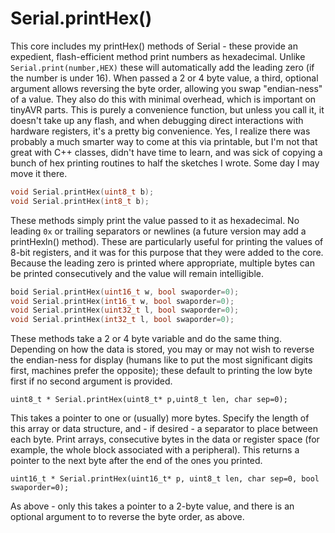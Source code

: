 # Serial.printHex()
This core includes my printHex() methods of Serial - these provide an expedient, flash-efficient method print numbers as hexadecimal. Unlike `Serial.print(number,HEX)` these will automatically add the leading zero (if the number is under 16). When passed a 2 or 4 byte value, a third, optional argument allows reversing the byte order, allowing you swap "endian-ness" of a value. They also do this with minimal overhead, which is important on tinyAVR parts. This is purely a convenience function, but unless you call it, it doesn't take up any flash, and when debugging direct interactions with hardware registers, it's a pretty big convenience. Yes, I realize there was probably a much smarter way to come at this via printable, but I'm not that great with C++ classes, didn't have time to learn, and was sick of copying a bunch of hex printing routines to half the sketches I wrote. Some day I may move it there.
```c++
void Serial.printHex(uint8_t b);
void Serial.printHex(int8_t b);
```
These methods simply print the value passed to it as hexadecimal. No leading `0x` or trailing separators or newlines (a future version may add a printHexln() method). These are particularly useful for printing the values of 8-bit registers, and it was for this purpose that they were added to the core. Because the leading zero is printed where appropriate, multiple bytes can be printed consecutively and the value will remain intelligible.
```c++
boid Serial.printHex(uint16_t w, bool swaporder=0);
void Serial.printHex(int16_t w, bool swaporder=0);
void Serial.printHex(uint32_t l, bool swaporder=0);
void Serial.printHex(int32_t l, bool swaporder=0);
```

These methods take a 2 or 4 byte variable and do the same thing. Depending on how the data is stored, you may or may not wish to reverse the endian-ness for display (humans like to put the most significant digits first, machines prefer the opposite); these default to printing the low byte first if no second argument is provided.

`uint8_t * Serial.printHex(uint8_t* p,uint8_t len, char sep=0);`

This takes a pointer to one or (usually) more bytes. Specify the length of this array or data structure, and - if desired - a separator to place between each byte. Print arrays, consecutive bytes in the data or register space (for example, the whole block associated with a peripheral). This returns a pointer to the next byte after the end of the ones you printed.

`uint16_t * Serial.printHex(uint16_t* p, uint8_t len, char sep=0, bool swaporder=0);`

As above - only this takes a pointer to a 2-byte value, and there is an optional argument to to reverse the byte order, as above.
